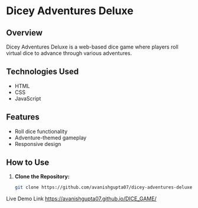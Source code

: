 # Dicey Adventures Deluxe

## Overview
Dicey Adventures Deluxe is a web-based dice game where players roll virtual dice to advance through various adventures.

## Technologies Used
- HTML
- CSS
- JavaScript

## Features
- Roll dice functionality
- Adventure-themed gameplay
- Responsive design

## How to Use
1. **Clone the Repository:**
   ```bash
   git clone https://github.com/avanishgupta07/dicey-adventures-deluxe.git

Live Demo Link  https://avanishgupta07.github.io/DICE_GAME/

